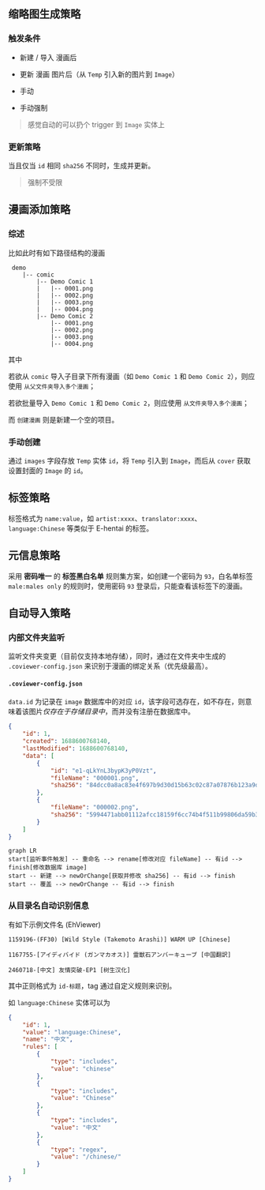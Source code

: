 ## 缩略图生成策略

### 触发条件

- 新建 / 导入 漫画后

- 更新 漫画 图片后（从 `Temp` 引入新的图片到 `Image`）

- 手动

- 手动强制

> 感觉自动的可以扔个 trigger 到 `Image` 实体上

### 更新策略

当且仅当 `id` 相同 `sha256` 不同时，生成并更新。

> 强制不受限

## 漫画添加策略

### 综述

比如此时有如下路径结构的漫画

```
 demo
    |-- comic
        |-- Demo Comic 1
        |   |-- 0001.png
        |   |-- 0002.png
        |   |-- 0003.png
        |   |-- 0004.png
        |-- Demo Comic 2
            |-- 0001.png
            |-- 0002.png
            |-- 0003.png
            |-- 0004.png
```

其中

若欲从 `comic` 导入子目录下所有漫画（如 `Demo Comic 1` 和 `Demo Comic 2`），则应使用 `从父文件夹导入多个漫画`；

若欲批量导入 `Demo Comic 1` 和 `Demo Comic 2`，则应使用 `从文件夹导入多个漫画`；

而 `创建漫画` 则是新建一个空的项目。

### 手动创建

通过 `images` 字段存放 `Temp` 实体 `id`，将 `Temp` 引入到 `Image`，而后从 `cover` 获取设置封面的 `Image` 的 `id`。

## 标签策略

标签格式为 `name:value`，如 `artist:xxxx`、`translator:xxxx`、`language:Chinese` 等类似于 E-hentai 的标签。

## 元信息策略

采用 **密码唯一** 的 **标签黑白名单** 规则集方案，如创建一个密码为 `93`，白名单标签 `male:males only` 的规则时，使用密码 `93` 登录后，只能查看该标签下的漫画。

## 自动导入策略

### 内部文件夹监听

监听文件夹变更（目前仅支持本地存储），同时，通过在文件夹中生成的 `.coviewer-config.json` 来识别于漫画的绑定关系（优先级最高）。

#### `.coviewer-config.json`

`data.id` 为记录在 `image` 数据库中的对应 `id`，该字段可选存在，如不存在，则意味着该图片*仅存在于存储目录中*，而并没有注册在数据库中。

```json
{
    "id": 1,
    "created": 1688600768140,
    "lastModified": 1688600768140,
    "data": [
        {
            "id": "e1-qLkYnL3bypK3yP0Vzt",
            "fileName": "000001.png",
            "sha256": "84dcc0a8ac83e4f697b9d30d15b63c02c87a07876b123a9dcce994dd2f917fb3"
        },
        {
            "fileName": "000002.png",
            "sha256": "5994471abb01112afcc18159f6cc74b4f511b99806da59b3caf5a9c173cacfc5"
        }
    ]
}
```

```mermaid
graph LR
start[监听事件触发] -- 重命名 --> rename[修改对应 fileName] -- 有id --> finish[修改数据库 image]
start -- 新建 --> newOrChange[获取并修改 sha256] -- 有id --> finish
start -- 覆盖 --> newOrChange -- 有id --> finish
```


### 从目录名自动识别信息

有如下示例文件名 (EhViewer)

```
1159196-(FF30) [Wild Style (Takemoto Arashi)] WARM UP [Chinese]

1167755-[アイディバイド (ガンマカオス)] 霊獣石アンバーキューブ [中国翻訳]

2460718-[中文] 友情突破-EP1 [树生汉化]
```

其中正则格式为 `id-标题`，tag 通过自定义规则来识别。

如 `language:Chinese` 实体可以为

```json
{
    "id": 1,
    "value": "language:Chinese",
    "name": "中文",
    "rules": [
        {
            "type": "includes",
            "value": "chinese"
        },
        {
            "type": "includes",
            "value": "Chinese"
        },
        {
            "type": "includes",
            "value": "中文"
        },
        {
            "type": "regex",
            "value": "/chinese/"
        }
    ]
}